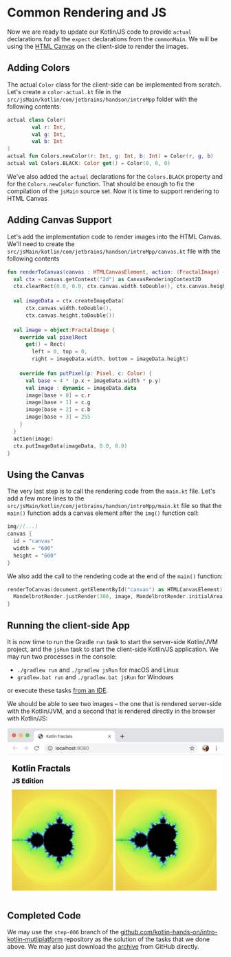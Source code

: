 # Common Rendering and JS

Now we are ready to update our Kotlin/JS code to provide 
`actual` declarations for all the `expect` declarations from the `commonMain`. 
We will be using the [HTML Canvas](https://www.w3schools.com/html/html5_canvas.asp)
on the client-side to render the images.

## Adding Colors

The actual `Color` class for the client-side can be implemented from scratch.
Let's create a `color-actual.kt` file in the `src/jsMain/kotlin/com/jetbrains/handson/introMpp` folder
with the following contents:

```kotlin
actual class Color(
        val r: Int,
        val g: Int,
        val b: Int
)
actual fun Colors.newColor(r: Int, g: Int, b: Int) = Color(r, g, b)
actual val Colors.BLACK: Color get() = Color(0, 0, 0)
```

We've also added the `actual` declarations for the `Colors.BLACK` property
and for the `Colors.newColor` function.
That should be enough to fix the compilation of the `jsMain` source set. Now it is
time to support rendering to HTML Canvas

## Adding Canvas Support

Let's add the implementation code to render images into the HTML Canvas. We'll need
to create the `src/jsMain/kotlin/com/jetbrains/handson/introMpp/canvas.kt` file with the following contents

```kotlin
fun renderToCanvas(canvas : HTMLCanvasElement, action: (FractalImage) -> Unit) {
  val ctx = canvas.getContext("2d") as CanvasRenderingContext2D
  ctx.clearRect(0.0, 0.0, ctx.canvas.width.toDouble(), ctx.canvas.height.toDouble())

  val imageData = ctx.createImageData(
      ctx.canvas.width.toDouble(),
      ctx.canvas.height.toDouble())

  val image = object:FractalImage {
    override val pixelRect
      get() = Rect(
        left = 0, top = 0,
        right = imageData.width, bottom = imageData.height)

    override fun putPixel(p: Pixel, c: Color) {
      val base = 4 * (p.x + imageData.width * p.y)
      val image : dynamic = imageData.data
      image[base + 0] = c.r
      image[base + 1] = c.g
      image[base + 2] = c.b
      image[base + 3] = 255
    }
  }
  action(image)
  ctx.putImageData(imageData, 0.0, 0.0)
}
```

## Using the Canvas

The very last step is to call the rendering code from the `main.kt` file. 
Let's add a few more lines to the `src/jsMain/kotlin/com/jetbrains/handson/introMpp/main.kt` file so that 
the `main()` function adds a canvas element after the `img()` function call:

```kotlin
img//(...)
canvas {
  id = "canvas"
  width = "600"
  height = "600"
}
```

We also add the call to the rendering code at the end of the `main()` function:

```kotlin
renderToCanvas(document.getElementById("canvas") as HTMLCanvasElement) { image ->
  MandelbrotRender.justRender(300, image, MandelbrotRender.initialArea)
}
```

## Running the client-side App

It is now time to run the Gradle `run` task to start the server-side Kotlin/JVM project, and the
`jsRun` task to start the client-side Kotlin/JS application.
We may run two processes in the console:

* `./gradlew run` and `./gradlew jsRun` for macOS and Linux
*  `gradlew.bat run` and `./gradlew.bat jsRun` for Windows

or execute these tasks [from an IDE](https://www.jetbrains.com/help/idea/work-with-gradle-tasks.html). 
 
We should be
able to see two images – the one that is rendered server-side with the Kotlin/JVM, and a second
that is rendered directly in the browser with Kotlin/JS:

![](./assets/site-full.png)


## Completed Code

We may use the `step-006` branch of the
[github.com/kotlin-hands-on/intro-kotlin-mutliplatform](https://github.com/kotlin-hands-on/intro-kotlin-mutliplatform/tree/step-006)
repository as the solution of the tasks that we done above. 
We may also just download the
[archive](https://github.com/kotlin-hands-on/intro-kotlin-mutliplatform/archive/step-006.zip)
from GitHub directly.
   
